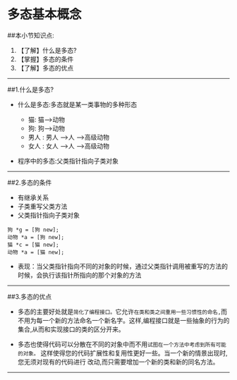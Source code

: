 # 多态基本概念
##本小节知识点:
1. 【了解】什么是多态?
2. 【掌握】多态的条件
3. 【了解】多态的优点

---

##1.什么是多态?
- 什么是多态:多态就是某一类事物的多种形态
    + 猫: 猫-->动物
    + 狗: 狗-->动物
    + 男人 : 男人 -->人 -->高级动物
    + 女人 : 女人 -->人 -->高级动物

- 程序中的多态:父类指针指向子类对象

---

##2.多态的条件
- 有继承关系
- 子类重写父类方法
- 父类指针指向子类对象
```objc
狗 *g = [狗 new];
动物 *a = [狗 new];
猫 *c = [猫 new];
动物 *a = [猫 new];
```
- 表现：当父类指针指向不同的对象的时候，通过父类指针调用被重写的方法的时候，会执行该指针所指向的那个对象的方法
---

##3.多态的优点
- 多态的主要好处就是`简化了编程接口。`它允许`在类和类之间重用一些习惯性的命名,`而不用为每一个新的方法命名一个新名字。这样,编程接口就是一些抽象的行为的集合,从而和实现接口的类的区分开来。

- 多态也使得代码可以分散在不同的对象中而不用`试图在一个方法中考虑到所有可能的对象。` 这样使得您的代码扩展性和复用性更好一些。当一个新的情景出现时,您无须对现有的代码进行 改动,而只需要增加一个新的类和新的同名方法。
---
